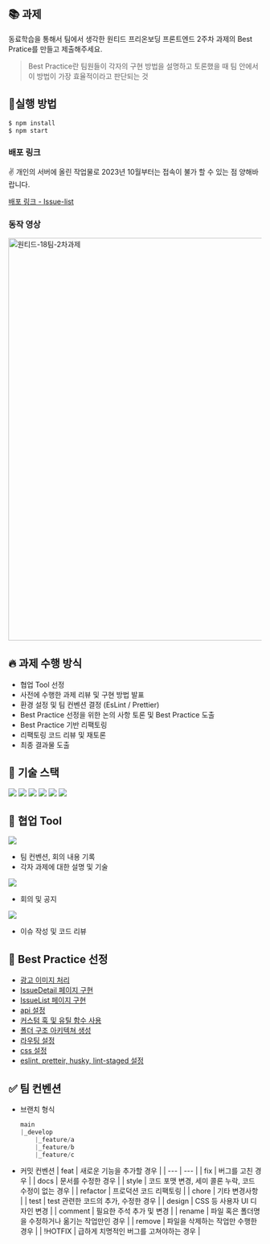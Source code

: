 ## 📚 과제

동료학습을 통해서 팀에서 생각한 원티드 프리온보딩 프론트엔드 2주차 과제의 Best Pratice를 만들고 제출해주세요.

> Best Practice란 팀원들이 각자의 구현 방법을 설명하고 토론했을 때 팀 안에서 이 방법이 가장 효율적이라고 판단되는 것
> 

## 🚀실행 방법

```jsx
$ npm install
$ npm start
```

### 배포 링크

✌️ 개인의 서버에 올린 작업물로 2023년 10월부터는 접속이 불가 할 수 있는 점 양해바랍니다.

[배포 링크 - Issue-list](http://pre-onboarding-12th-2-18.s3-website.ap-northeast-2.amazonaws.com/)

### 동작 영상
<img width='800px' src='https://github.com/richcollector/issues-list/assets/104312779/60e18cca-5a97-45a0-9659-ce1e822d47b2' alt='원티드-18팀-2차과제' />


## 🔥 과제 수행 방식

- 협업 Tool 선정
- 사전에 수행한 과제 리뷰 및 구현 방법 발표
- 환경 설정 및 팀 컨벤션 결정 (EsLint / Prettier)
- Best Practice 선정을 위한 논의 사항 토론 및 Best Practice 도출
- Best Practice 기반 리팩토링
- 리팩토링 코드 리뷰 및 재토론
- 최종 결과물 도출

## 🔧 기술 스택
<img src="https://img.shields.io/badge/react-61DAFB?style=for-the-badge&logo=react&logoColor=black"> <img src="https://img.shields.io/badge/Typescript-3178C6?style=for-the-badge&logo=typescript&logoColor=white"/> <img src="https://img.shields.io/badge/amazons3-569A31?style=for-the-badge&logo=amazons3&logoColor=white"> <img src="https://img.shields.io/badge/scss-CC6699?style=for-the-badge&logo=sass&logoColor=white"> <img src="https://img.shields.io/badge/eslint-4B32C3?style=for-the-badge&logo=eslint&logoColor=white"> <img src="https://img.shields.io/badge/prettier-F7B93E?style=for-the-badge&logo=prettier&logoColor=white">

## 🔨 협업 Tool

<img src="https://img.shields.io/badge/notion-000000?style=for-the-badge&logo=notion&logoColor=white">

- 팀 컨벤션, 회의 내용 기록
- 각자 과제에 대한 설명 및 기술
<img src="https://img.shields.io/badge/discord-5865F2?style=for-the-badge&logo=discord&logoColor=white">

- 회의 및 공지
<img src="https://img.shields.io/badge/github-181717?style=for-the-badge&logo=github&logoColor=white">

- 이슈 작성 및 코드 리뷰

## 🎈 Best Practice 선정

- [광고 이미지 처리](https://github.com/preOnBorading-Idle/pre-onboarding-12th-2-18/issues/16)
- [IssueDetail 페이지 구현](https://github.com/preOnBorading-Idle/pre-onboarding-12th-2-18/issues/15)
- [IssueList 페이지 구현](https://github.com/preOnBorading-Idle/pre-onboarding-12th-2-18/issues/14)
- [api 설정](https://github.com/preOnBorading-Idle/pre-onboarding-12th-1-18/issues/13)
- [커스텀 훅 및 유틸 함수 사용](https://github.com/preOnBorading-Idle/pre-onboarding-12th-2-18/issues/12)
- [폴더 구조 아키텍쳐 생성](https://github.com/preOnBorading-Idle/pre-onboarding-12th-2-18/issues/4)
- [라우팅 설정](https://github.com/preOnBorading-Idle/pre-onboarding-12th-2-18/issues/3)
- [css 설정](https://github.com/preOnBorading-Idle/pre-onboarding-12th-2-18/issues/2)
- [eslint, pretteir, husky, lint-staged 설정](https://github.com/preOnBorading-Idle/pre-onboarding-12th-2-18/issues/1)

## ✅ 팀 컨벤션
- 브랜치 형식
    
    ```jsx
    main
    |_develop
    	|_feature/a
    	|_feature/b
    	|_feature/c
    ```
    
-  커밋 컨벤션
    | feat | 새로운 기능을 추가할 경우 |
    | --- | --- |
    | fix | 버그를 고친 경우 |
    | docs | 문서를 수정한 경우 |
    | style | 코드 포맷 변경, 세미 콜론 누락, 코드 수정이 없는 경우 |
    | refactor | 프로덕션 코드 리팩토링 |
    | chore | 기타 변경사항 |
    | test | test 관련한 코드의 추가, 수정한 경우 |
    | design | CSS 등 사용자 UI 디자인 변경 |
    | comment | 필요한 주석 추가 및 변경 |
    | rename | 파일 혹은 폴더명을 수정하거나 옮기는 작업만인 경우 |
    | remove | 파일을 삭제하는 작업만 수행한 경우 |
    | !HOTFIX | 급하게 치명적인 버그를 고쳐야하는 경우 |
